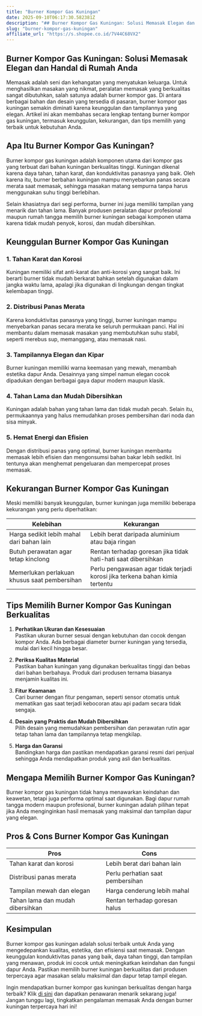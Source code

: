 ```yaml
---
title: "Burner Kompor Gas Kuningan"
date: 2025-09-10T06:17:30.582381Z
description: "## Burner Kompor Gas Kuningan: Solusi Memasak Elegan dan Handal di Rumah Anda..."
slug: "burner-kompor-gas-kuningan"
affiliate_url: "https://s.shopee.co.id/7V44C68VX2"
---
```

## Burner Kompor Gas Kuningan: Solusi Memasak Elegan dan Handal di Rumah Anda

Memasak adalah seni dan kehangatan yang menyatukan keluarga. Untuk menghasilkan masakan yang nikmat, peralatan memasak yang berkualitas sangat dibutuhkan, salah satunya adalah burner kompor gas. Di antara berbagai bahan dan desain yang tersedia di pasaran, burner kompor gas kuningan semakin diminati karena keunggulan dan tampilannya yang elegan. Artikel ini akan membahas secara lengkap tentang burner kompor gas kuningan, termasuk keunggulan, kekurangan, dan tips memilih yang terbaik untuk kebutuhan Anda.

## Apa Itu Burner Kompor Gas Kuningan?

Burner kompor gas kuningan adalah komponen utama dari kompor gas yang terbuat dari bahan kuningan berkualitas tinggi. Kuningan dikenal karena daya tahan, tahan karat, dan konduktivitas panasnya yang baik. Oleh karena itu, burner berbahan kuningan mampu menyebarkan panas secara merata saat memasak, sehingga masakan matang sempurna tanpa harus menggunakan suhu tinggi berlebihan.

Selain khasiatnya dari segi performa, burner ini juga memiliki tampilan yang menarik dan tahan lama. Banyak produsen peralatan dapur profesional maupun rumah tangga memilih burner kuningan sebagai komponen utama karena tidak mudah penyok, korosi, dan mudah dibersihkan.

## Keunggulan Burner Kompor Gas Kuningan

### 1. Tahan Karat dan Korosi

Kuningan memiliki sifat anti-karat dan anti-korosi yang sangat baik. Ini berarti burner tidak mudah berkarat bahkan setelah digunakan dalam jangka waktu lama, apalagi jika digunakan di lingkungan dengan tingkat kelembapan tinggi.

### 2. Distribusi Panas Merata

Karena konduktivitas panasnya yang tinggi, burner kuningan mampu menyebarkan panas secara merata ke seluruh permukaan panci. Hal ini membantu dalam memasak masakan yang membutuhkan suhu stabil, seperti merebus sup, memanggang, atau memasak nasi.

### 3. Tampilannya Elegan dan Kipar

Burner kuningan memiliki warna keemasan yang mewah, menambah estetika dapur Anda. Desainnya yang simpel namun elegan cocok dipadukan dengan berbagai gaya dapur modern maupun klasik.

### 4. Tahan Lama dan Mudah Dibersihkan

Kuningan adalah bahan yang tahan lama dan tidak mudah pecah. Selain itu, permukaannya yang halus memudahkan proses pembersihan dari noda dan sisa minyak.

### 5. Hemat Energi dan Efisien

Dengan distribusi panas yang optimal, burner kuningan membantu memasak lebih efisien dan mengonsumsi bahan bakar lebih sedikit. Ini tentunya akan menghemat pengeluaran dan mempercepat proses memasak.

## Kekurangan Burner Kompor Gas Kuningan

Meski memiliki banyak keunggulan, burner kuningan juga memiliki beberapa kekurangan yang perlu diperhatikan:

| **Kelebihan** | **Kekurangan** |
|----------------|----------------|
| Harga sedikit lebih mahal dari bahan lain | Lebih berat daripada aluminium atau baja ringan |
| Butuh perawatan agar tetap kinclong | Rentan terhadap goresan jika tidak hati-hati saat dibersihkan |
| Memerlukan perlakuan khusus saat pembersihan | Perlu pengawasan agar tidak terjadi korosi jika terkena bahan kimia tertentu |

## Tips Memilih Burner Kompor Gas Kuningan Berkualitas

1. **Perhatikan Ukuran dan Kesesuaian**  
Pastikan ukuran burner sesuai dengan kebutuhan dan cocok dengan kompor Anda. Ada berbagai diameter burner kuningan yang tersedia, mulai dari kecil hingga besar.

2. **Periksa Kualitas Material**  
Pastikan bahan kuningan yang digunakan berkualitas tinggi dan bebas dari bahan berbahaya. Produk dari produsen ternama biasanya menjamin kualitas ini.

3. **Fitur Keamanan**  
Cari burner dengan fitur pengaman, seperti sensor otomatis untuk mematikan gas saat terjadi kebocoran atau api padam secara tidak sengaja.

4. **Desain yang Praktis dan Mudah Dibersihkan**  
Pilih desain yang memudahkan pembersihan dan perawatan rutin agar tetap tahan lama dan tampilannya tetap mengkilap.

5. **Harga dan Garansi**  
Bandingkan harga dan pastikan mendapatkan garansi resmi dari penjual sehingga Anda mendapatkan produk yang asli dan berkualitas.

## Mengapa Memilih Burner Kompor Gas Kuningan?

Burner kompor gas kuningan tidak hanya menawarkan keindahan dan keawetan, tetapi juga performa optimal saat digunakan. Bagi dapur rumah tangga modern maupun profesional, burner kuningan adalah pilihan tepat jika Anda menginginkan hasil memasak yang maksimal dan tampilan dapur yang elegan.

## Pros & Cons Burner Kompor Gas Kuningan

| **Pros** | **Cons** |
|----------------------------|------------------------------|
| Tahan karat dan korosi | Lebih berat dari bahan lain |
| Distribusi panas merata | Perlu perhatian saat pembersihan |
| Tampilan mewah dan elegan | Harga cenderung lebih mahal |
| Tahan lama dan mudah dibersihkan | Rentan terhadap goresan halus |

## Kesimpulan

Burner kompor gas kuningan adalah solusi terbaik untuk Anda yang mengedepankan kualitas, estetika, dan efisiensi saat memasak. Dengan keunggulan konduktivitas panas yang baik, daya tahan tinggi, dan tampilan yang menawan, produk ini cocok untuk meningkatkan keindahan dan fungsi dapur Anda. Pastikan memilih burner kuningan berkualitas dari produsen terpercaya agar masakan selalu maksimal dan dapur tetap tampil elegan.

Ingin mendapatkan burner kompor gas kuningan berkualitas dengan harga terbaik? Klik [di sini](https://s.shopee.co.id/7V44C68VX2) dan dapatkan penawaran menarik sekarang juga! Jangan tunggu lagi, tingkatkan pengalaman memasak Anda dengan burner kuningan terpercaya hari ini!